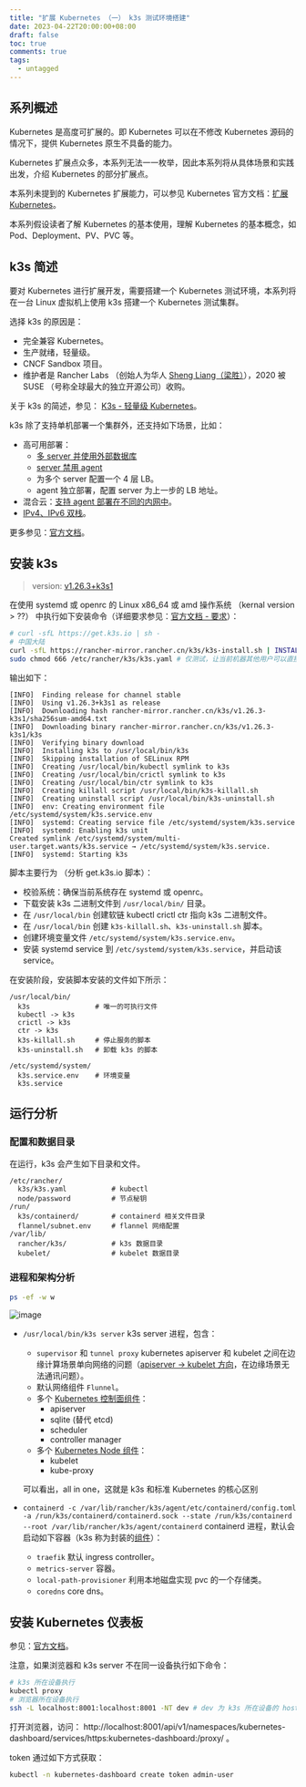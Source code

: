 ```yaml
---
title: "扩展 Kubernetes （一） k3s 测试环境搭建"
date: 2023-04-22T20:00:00+08:00
draft: false
toc: true
comments: true
tags:
  - untagged
---
```


## 系列概述

Kubernetes 是高度可扩展的。即 Kubernetes 可以在不修改 Kubernetes 源码的情况下，提供 Kubernetes 原生不具备的能力。

Kubernetes 扩展点众多，本系列无法一一枚举，因此本系列将从具体场景和实践出发，介绍 Kubernetes 的部分扩展点。

本系列未提到的 Kubernetes 扩展能力，可以参见 Kubernetes 官方文档：[扩展 Kubernetes](https://kubernetes.io/zh-cn/docs/concepts/extend-kubernetes/)。

本系列假设读者了解 Kubernetes 的基本使用，理解 Kubernetes 的基本概念，如 Pod、Deployment、PV、PVC 等。

## k3s 简述

要对 Kubernetes 进行扩展开发，需要搭建一个 Kubernetes 测试环境，本系列将在一台 Linux 虚拟机上使用 k3s 搭建一个 Kubernetes 测试集群。

选择 k3s 的原因是：

* 完全兼容 Kubernetes。
* 生产就绪，轻量级。
* CNCF Sandbox 项目。
* 维护者是 Rancher Labs （创始人为华人 [Sheng Liang（梁胜）](https://2d2d.io/s1/rancher/)），2020 被 SUSE （号称全球最大的独立开源公司）收购。

关于 k3s 的简述，参见： [K3s - 轻量级 Kubernetes](https://docs.k3s.io/zh/)。

k3s 除了支持单机部署一个集群外，还支持如下场景，比如：

* 高可用部署：
    * [多 server 并使用外部数据库](https://docs.k3s.io/zh/architecture#%E5%85%B7%E6%9C%89%E5%A4%96%E9%83%A8%E6%95%B0%E6%8D%AE%E5%BA%93%E7%9A%84%E9%AB%98%E5%8F%AF%E7%94%A8-k3s-server)
    * [server 禁用 agent](https://docs.k3s.io/zh/advanced#%E8%BF%90%E8%A1%8C%E6%97%A0-agent-%E7%9A%84-server%E5%AE%9E%E9%AA%8C%E6%80%A7)
    * 为多个 server 配置一个 4 层 LB。
    * agent 独立部署，配置 server 为上一步的 LB 地址。
* 混合云：[支持 agent 部署在不同的内网中](https://docs.k3s.io/zh/installation/network-options#%E5%88%86%E5%B8%83%E5%BC%8F%E6%B7%B7%E5%90%88%E6%88%96%E5%A4%9A%E4%BA%91%E9%9B%86%E7%BE%A4)。
* [IPv4、IPv6 双栈](https://docs.k3s.io/zh/installation/network-options#%E5%8F%8C%E6%A0%88-ipv4--ipv6-%E7%BD%91%E7%BB%9C)。

更多参见：[官方文档](https://docs.k3s.io/zh/)。

## 安装 k3s

> version: [v1.26.3+k3s1](https://github.com/k3s-io/k3s/tree/v1.26.3+k3s1)

在使用 systemd 或 openrc 的 Linux x86_64 或 amd 操作系统 （kernal version > ??） 中执行如下安装命令（详细要求参见：[官方文档 - 要求](https://docs.k3s.io/zh/installation/requirements)）：

```bash
# curl -sfL https://get.k3s.io | sh -
# 中国大陆
curl -sfL https://rancher-mirror.rancher.cn/k3s/k3s-install.sh | INSTALL_K3S_MIRROR=cn sh -
sudo chmod 666 /etc/rancher/k3s/k3s.yaml # 仅测试，让当前机器其他用户可以直接通过 kubectl 操作集群。
```

输出如下：

```
[INFO]  Finding release for channel stable
[INFO]  Using v1.26.3+k3s1 as release
[INFO]  Downloading hash rancher-mirror.rancher.cn/k3s/v1.26.3-k3s1/sha256sum-amd64.txt
[INFO]  Downloading binary rancher-mirror.rancher.cn/k3s/v1.26.3-k3s1/k3s
[INFO]  Verifying binary download
[INFO]  Installing k3s to /usr/local/bin/k3s
[INFO]  Skipping installation of SELinux RPM
[INFO]  Creating /usr/local/bin/kubectl symlink to k3s
[INFO]  Creating /usr/local/bin/crictl symlink to k3s
[INFO]  Creating /usr/local/bin/ctr symlink to k3s
[INFO]  Creating killall script /usr/local/bin/k3s-killall.sh
[INFO]  Creating uninstall script /usr/local/bin/k3s-uninstall.sh
[INFO]  env: Creating environment file /etc/systemd/system/k3s.service.env
[INFO]  systemd: Creating service file /etc/systemd/system/k3s.service
[INFO]  systemd: Enabling k3s unit
Created symlink /etc/systemd/system/multi-user.target.wants/k3s.service → /etc/systemd/system/k3s.service.
[INFO]  systemd: Starting k3s
```

脚本主要行为 （分析 get.k3s.io 脚本）：

* 校验系统：确保当前系统存在 systemd 或 openrc。
* 下载安装 k3s 二进制文件到 `/usr/local/bin/` 目录。
* 在 `/usr/local/bin` 创建软链 kubectl crictl ctr 指向 k3s 二进制文件。
* 在 `/usr/local/bin` 创建 `k3s-killall.sh`、`k3s-uninstall.sh` 脚本。
* 创建环境变量文件 `/etc/systemd/system/k3s.service.env`。
* 安装 systemd service 到 `/etc/systemd/system/k3s.service`，并启动该 service。

在安装阶段，安装脚本安装的文件如下所示：

```
/usr/local/bin/
  k3s                # 唯一的可执行文件
  kubectl -> k3s
  crictl -> k3s
  ctr -> k3s
  k3s-killall.sh     # 停止服务的脚本
  k3s-uninstall.sh   # 卸载 k3s 的脚本

/etc/systemd/system/
  k3s.service.env    # 环境变量
  k3s.service
```

## 运行分析

### 配置和数据目录

在运行，k3s 会产生如下目录和文件。

```
/etc/rancher/
  k3s/k3s.yaml           # kubectl
  node/password          # 节点秘钥
/run/
  k3s/containerd/        # containerd 相关文件目录
  flannel/subnet.env     # flannel 网络配置
/var/lib/
  rancher/k3s/           # k3s 数据目录
  kubelet/               # kubelet 数据目录
```

### 进程和架构分析

```bash
ps -ef -w w
```

![image](/image/how-it-works-k3s-revised-9c025ef482404bca2e53a89a0ba7a3c5.svg)

* `/usr/local/bin/k3s server` k3s server 进程，包含：
    * `supervisor` 和 `tunnel proxy` kubernetes apiserver 和 kubelet 之间在边缘计算场景单向网络的问题（[apiserver -> kubelet 方向](https://kubernetes.io/zh-cn/docs/concepts/architecture/control-plane-node-communication/#api-server-to-kubelet)，在边缘场景无法通讯问题）。
    * 默认网络组件 `Flunnel`。
    * 多个 [Kubernetes 控制面组件](https://kubernetes.io/zh-cn/docs/concepts/overview/components/#control-plane-components)：
        * apiserver
        * sqlite (替代 etcd)
        * scheduler
        * controller manager
    * 多个 [Kubernetes Node 组件](https://kubernetes.io/zh-cn/docs/concepts/overview/components/#node-components)：
        * kubelet
        * kube-proxy

    可以看出，all in one，这就是 k3s 和标准 Kubernetes 的核心区别

* `containerd -c /var/lib/rancher/k3s/agent/etc/containerd/config.toml -a /run/k3s/containerd/containerd.sock --state /run/k3s/containerd --root /var/lib/rancher/k3s/agent/containerd` containerd 进程，默认会启动如下容器（k3s 称为封装的[组件](https://docs.k3s.io/zh/installation/packaged-components#%E5%B0%81%E8%A3%85%E7%9A%84%E7%BB%84%E4%BB%B6)）：
    * `traefik` 默认 ingress controller。
    * `metrics-server` 容器。
    * `local-path-provisioner` 利用本地磁盘实现 pvc 的一个存储类。
    * `coredns` core dns。

## 安装 Kubernetes 仪表板

参见：[官方文档](https://docs.k3s.io/zh/installation/kube-dashboard)。

注意，如果浏览器和 k3s server 不在同一设备执行如下命令：

```bash
# k3s 所在设备执行
kubectl proxy
# 浏览器所在设备执行
ssh -L localhost:8001:localhost:8001 -NT dev # dev 为 k3s 所在设备的 host
```

打开浏览器，访问：  http://localhost:8001/api/v1/namespaces/kubernetes-dashboard/services/https:kubernetes-dashboard:/proxy/ 。

token 通过如下方式获取：

```bash
kubectl -n kubernetes-dashboard create token admin-user
```
